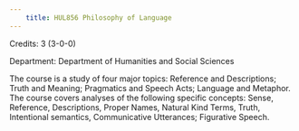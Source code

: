 ```yaml
---
    title: HUL856 Philosophy of Language
---
```

Credits: 3 (3-0-0)

Department: Department of Humanities and Social Sciences

The course is a study of four major topics: Reference and Descriptions; Truth and Meaning; Pragmatics and Speech Acts; Language and Metaphor. The course covers analyses of the following specific concepts: Sense, Reference, Descriptions, Proper Names, Natural Kind Terms, Truth, Intentional semantics, Communicative Utterances; Figurative Speech.